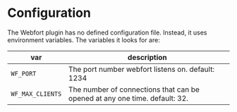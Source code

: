 Configuration
=============

The Webfort plugin has no defined configuration file. Instead, it uses
environment variables. The variables it looks for are:

| var              | description                                                                          |
|------------------|--------------------------------------------------------------------------------------|
| `WF_PORT`        | The port number webfort listens on. default: 1234                                    |
| `WF_MAX_CLIENTS` | The number of connections that can be opened at any one time. default: 32.           |
